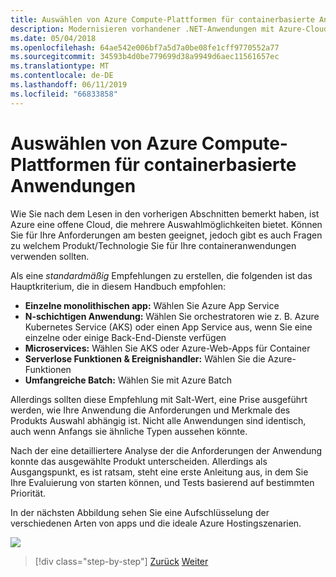 ```yaml
---
title: Auswählen von Azure Compute-Plattformen für containerbasierte Anwendungen
description: Modernisieren vorhandener .NET-Anwendungen mit Azure-Cloud und Windows-Containern | Auswählen von Azure-Compute-Plattformen, für die containerbasierte Anwendungen
ms.date: 05/04/2018
ms.openlocfilehash: 64ae542e006bf7a5d7a0be08fe1cff9770552a77
ms.sourcegitcommit: 34593b4d0be779699d38a9949d6aec11561657ec
ms.translationtype: MT
ms.contentlocale: de-DE
ms.lasthandoff: 06/11/2019
ms.locfileid: "66833858"
---
```

# <a name="choosing-azure-compute-platforms-for-container-based-applications"></a>Auswählen von Azure Compute-Plattformen für containerbasierte Anwendungen

Wie Sie nach dem Lesen in den vorherigen Abschnitten bemerkt haben, ist Azure eine offene Cloud, die mehrere Auswahlmöglichkeiten bietet. Können Sie für Ihre Anforderungen am besten geeignet, jedoch gibt es auch Fragen zu welchem Produkt/Technologie Sie für Ihre containeranwendungen verwenden sollten.

Als eine *standardmäßig* Empfehlungen zu erstellen, die folgenden ist das Hauptkriterium, die in diesem Handbuch empfohlen:

- **Einzelne monolithischen app:** Wählen Sie Azure App Service
- **N-schichtigen Anwendung:** Wählen Sie orchestratoren wie z. B. Azure Kubernetes Service (AKS) oder einen App Service aus, wenn Sie eine einzelne oder einige Back-End-Dienste verfügen
- **Microservices:** Wählen Sie AKS oder Azure-Web-Apps für Container
- **Serverlose Funktionen & Ereignishandler:** Wählen Sie die Azure-Funktionen
- **Umfangreiche Batch:** Wählen Sie mit Azure Batch

Allerdings sollten diese Empfehlung mit Salt-Wert, eine Prise ausgeführt werden, wie Ihre Anwendung die Anforderungen und Merkmale des Produkts Auswahl abhängig ist. Nicht alle Anwendungen sind identisch, auch wenn Anfangs sie ähnliche Typen aussehen könnte.

Nach der eine detailliertere Analyse der die Anforderungen der Anwendung konnte das ausgewählte Produkt unterscheiden. Allerdings als Ausgangspunkt, es ist ratsam, steht eine erste Anleitung aus, in dem Sie Ihre Evaluierung von starten können, und Tests basierend auf bestimmten Priorität.

In der nächsten Abbildung sehen Sie eine Aufschlüsselung der verschiedenen Arten von apps und die ideale Azure Hostingszenarien.

![](./media/image8.5.png)

> [!div class="step-by-step"]
> [Zurück](when-to-deploy-windows-containers-to-azure-container-service-kubernetes.md)
> [Weiter](build-resilient-services-ready-for-the-cloud-embrace-transient-failures-in-the-cloud.md)
